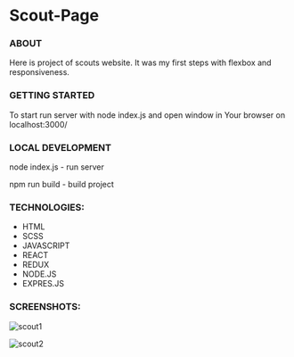 # Scout-Page

### ABOUT 

Here is project of scouts website.
It was my first steps with flexbox and responsiveness.

### GETTING STARTED

To start run server with node index.js and open window in Your browser on localhost:3000/

### LOCAL DEVELOPMENT

node index.js - run server

npm run build - build project

### TECHNOLOGIES:

- HTML
- SCSS
- JAVASCRIPT
- REACT
- REDUX
- NODE.JS
- EXPRES.JS

### SCREENSHOTS:

![scout1](https://user-images.githubusercontent.com/48009602/127779702-41b4ab7c-da9b-455f-b7a5-dbdf02ac57ca.jpg)



![scout2](https://user-images.githubusercontent.com/48009602/127779719-205bea76-9947-4ba6-bb1d-9fb9ad4d5375.jpg)
